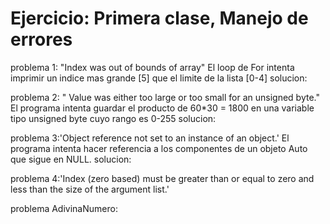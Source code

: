 # Ejercicio: Primera clase, Manejo de errores

problema 1: "Index was out of bounds of array" 
	El loop de For intenta imprimir un indice mas grande [5] que el limite de la lista [0-4]
	solucion: 

problema 2: " Value was either too large or too small for an unsigned byte." 
	El programa intenta guardar el producto de 60*30 = 1800 en una variable tipo unsigned byte cuyo rango es 0-255
	solucion: 

problema 3:'Object reference not set to an instance of an object.'
	El programa intenta hacer referencia a los componentes de un objeto Auto que sigue en NULL.
	solucion: 

problema 4:'Index (zero based) must be greater than or equal to zero and less than the size of the argument list.'
	
	

 problema AdivinaNumero:
